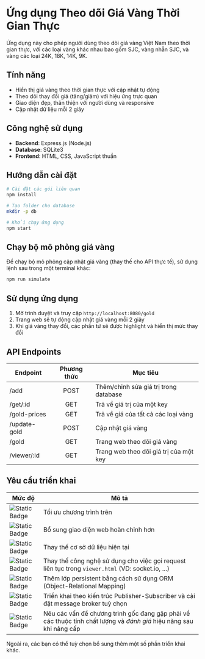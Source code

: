 # Ứng dụng Theo dõi Giá Vàng Thời Gian Thực

Ứng dụng này cho phép người dùng theo dõi giá vàng Việt Nam theo thời gian thực, với các loại vàng khác nhau bao gồm SJC, vàng nhẫn SJC, và vàng các loại 24K, 18K, 14K, 9K.

## Tính năng

- Hiển thị giá vàng theo thời gian thực với cập nhật tự động
- Theo dõi thay đổi giá (tăng/giảm) với hiệu ứng trực quan
- Giao diện đẹp, thân thiện với người dùng và responsive
- Cập nhật dữ liệu mỗi 2 giây

## Công nghệ sử dụng

- **Backend**: Express.js (Node.js)
- **Database**: SQLite3
- **Frontend**: HTML, CSS, JavaScript thuần

## Hướng dẫn cài đặt

```bash
# Cài đặt các gói liên quan
npm install

# Tạo folder cho database
mkdir -p db

# Khởi chạy ứng dụng
npm start
```

## Chạy bộ mô phỏng giá vàng

Để chạy bộ mô phỏng cập nhật giá vàng (thay thế cho API thực tế), sử dụng lệnh sau trong một terminal khác:

```bash
npm run simulate
```

## Sử dụng ứng dụng

1. Mở trình duyệt và truy cập `http://localhost:8080/gold`
2. Trang web sẽ tự động cập nhật giá vàng mỗi 2 giây
3. Khi giá vàng thay đổi, các phần tử sẽ được highlight và hiển thị mức thay đổi

## API Endpoints

| Endpoint | Phương thức | Mục tiêu |
|----------|:-----------:|----------|
| /add | POST | Thêm/chỉnh sửa giá trị trong database |
| /get/:id | GET | Trả về giá trị của một key |
| /gold-prices | GET | Trả về giá của tất cả các loại vàng |
| /update-gold | POST | Cập nhật giá vàng |
| /gold | GET | Trang web theo dõi giá vàng |
| /viewer/:id | GET | Trang web theo dõi giá trị của một key |


## Yêu cầu triển khai
| Mức độ | Mô tả |
|--|--|
| ![Static Badge](https://img.shields.io/badge/OPTIONAL-medium-yellow)  | Tối ưu chương trình trên |
| ![Static Badge](https://img.shields.io/badge/OPTIONAL-easy-green) | Bổ sung giao diện web hoàn chỉnh hơn |
| ![Static Badge](https://img.shields.io/badge/OPTIONAL-easy-green) | Thay thế cơ sở dữ liệu hiện tại |
| ![Static Badge](https://img.shields.io/badge/REQUIRED-easy-green) | Thay thế công nghệ sử dụng cho việc gọi request liên tục trong `viewer.html` (VD: socket.io, ...) |
| ![Static Badge](https://img.shields.io/badge/REQUIRED-medium-yellow) | Thêm lớp persistent bằng cách sử dụng ORM (Object-Relational Mapping) |
| ![Static Badge](https://img.shields.io/badge/REQUIRED-medium-yellow) | Triển khai theo kiến trúc Publisher-Subscriber và cài đặt message broker tuỳ chọn |
| ![Static Badge](https://img.shields.io/badge/REQUIRED-medium-yellow) | Nêu các vấn đề chương trình gốc đang gặp phải về các thuộc tính chất lượng và *đánh giá* hiệu năng sau khi nâng cấp |

Ngoài ra, các bạn có thể tuỳ chọn bổ sung thêm một số phần triển khai khác.

